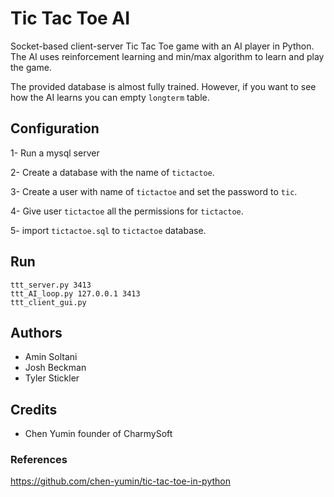 # Tic Tac Toe AI

Socket-based client-server Tic Tac Toe game with an AI player in Python.
The AI uses reinforcement learning and min/max algorithm to learn and play the game. 

The provided database is almost fully trained. However, if you want to see how the AI learns you can empty `longterm` table.

## Configuration

1- Run a mysql server

2- Create a database with the name of `tictactoe`.

3- Create a user with name of `tictactoe` and set the password to `tic`.

4- Give user `tictactoe` all the permissions for `tictactoe`.

5- import `tictactoe.sql` to `tictactoe` database.

## Run

```
ttt_server.py 3413
ttt_AI_loop.py 127.0.0.1 3413
ttt_client_gui.py
```

## Authors

* Amin Soltani
* Josh Beckman
* Tyler Stickler

## Credits

* Chen Yumin founder of CharmySoft

### References 

https://github.com/chen-yumin/tic-tac-toe-in-python

